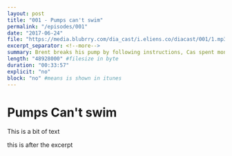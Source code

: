 ```yaml
---
layout: post
title: "001 - Pumps can't swim"
permalink: "/episodes/001"
date: "2017-06-24"
file: "https://media.blubrry.com/dia_cast/i.eliens.co/diacast/001/1.mp3"
excerpt_separator: <!--more-->
summary: Brent breaks his pump by following instructions, Cas spent money on things, and Adi pricks in weird places.
length: "48928000" #filesize in byte
duration: "00:33:57"
explicit: "no"
block: "no" #means is shown in itunes
---
```


# Pumps Can't swim

This is a bit of text
<!--more-->
this is after the excerpt
